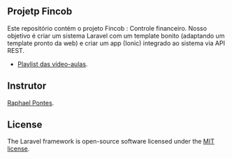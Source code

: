 
## Projetp Fincob

Este repositório contém o projeto Fincob : Controle financeiro. 
Nosso objetivo é criar um sistema Laravel com um template bonito (adaptando um template pronto da web) e criar um app (Ionic) integrado ao sistema via API REST.


- [Playlist das vídeo-aulas](https://www.youtube.com/watch?v=gULdHRR59K0&list=PLjajq2vF-P3LcmfVTGjRdGI_F-cuvfECr).


## Instrutor
[Raphael Pontes](https://www.instagram.com/raphaelkennedy/).


## License
The Laravel framework is open-source software licensed under the [MIT license](https://opensource.org/licenses/MIT).
